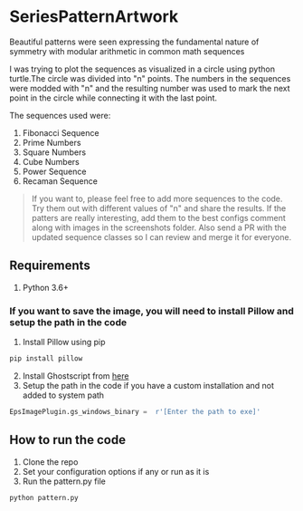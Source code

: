 # SeriesPatternArtwork
Beautiful patterns were seen expressing the fundamental nature of symmetry with modular arithmetic in common math sequences

I was trying to plot the sequences as visualized in a circle using python turtle.The circle was divided into "n" points. The numbers in the sequences were modded with "n" and the resulting number was used to mark the next point in the circle while connecting it with the last point.

The sequences used were:
1. Fibonacci Sequence
2. Prime Numbers
3. Square Numbers
4. Cube Numbers
5. Power Sequence
6. Recaman Sequence

> If you want to, please feel free to add more sequences to the code. Try them out with different values of "n" and share the results. If the patters are really interesting, add them to the best configs comment along with images in the screenshots folder. Also send a PR with the updated sequence classes so I can review and merge it for everyone.

## Requirements
1. Python 3.6+

### If you want to save the image, you will need to install Pillow and setup the path in the code
1. Install Pillow using pip
```bash
pip install pillow
```
2. Install Ghostscript from [here](https://www.ghostscript.com/download/gsdnld.html)
2. Setup the path in the code if you have a custom installation and not added to system path
```python
EpsImagePlugin.gs_windows_binary =  r'[Enter the path to exe]'
```

## How to run the code
1. Clone the repo
2. Set your configuration options if any or run as it is
3. Run the pattern.py file
```bash
python pattern.py
```